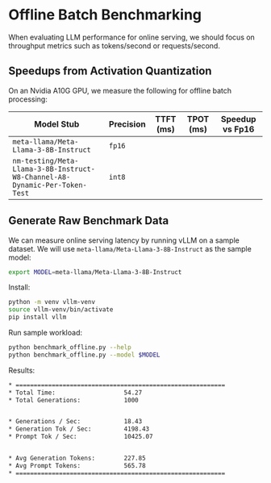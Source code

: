 # Offline Batch Benchmarking

When evaluating LLM performance for online serving, we should focus on throughput metrics such as tokens/second or requests/second.

## Speedups from Activation Quantization

On an Nvidia A10G GPU, we measure the following for offline batch processing:

| Model Stub                                | Precision     | TTFT (ms)     | TPOT (ms)     | Speedup vs Fp16   |
|-                                          |-              |-          |-              |-                  |
|`meta-llama/Meta-Llama-3-8B-Instruct`      |`fp16`         | 
|`nm-testing/Meta-Llama-3-8B-Instruct-W8-Channel-A8-Dynamic-Per-Token-Test` |`int8`          |

## Generate Raw Benchmark Data

We can measure online serving latency by running vLLM on a sample dataset. We will use `meta-llama/Meta-Llama-3-8B-Instruct` as the sample model:

```bash
export MODEL=meta-llama/Meta-Llama-3-8B-Instruct
```

Install:

```bash
python -m venv vllm-venv
source vllm-venv/bin/activate
pip install vllm
```

Run sample workload:

```bash
python benchmark_offline.py --help
python benchmark_offline.py --model $MODEL
```

Results:

```bash
* ==========================================================
* Total Time:                   54.27
* Total Generations:            1000


* Generations / Sec:            18.43
* Generation Tok / Sec:         4198.43
* Prompt Tok / Sec:             10425.07


* Avg Generation Tokens:        227.85
* Avg Prompt Tokens:            565.78
* ==========================================================
```
